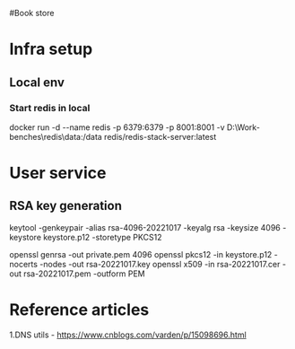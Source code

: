 #Book store

# Infra setup
## Local env 
### Start redis in local
docker run -d --name redis -p 6379:6379 -p 8001:8001 -v D:\Work-benches\redis\data:/data redis/redis-stack-server:latest

# User service
## RSA key generation
keytool -genkeypair -alias rsa-4096-20221017 -keyalg rsa -keysize 4096 -keystore keystore.p12 -storetype PKCS12

openssl genrsa -out private.pem 4096
openssl pkcs12 -in keystore.p12 -nocerts -nodes -out rsa-20221017.key
openssl x509 -in rsa-20221017.cer -out rsa-20221017.pem -outform PEM

# Reference articles
1.DNS utils - https://www.cnblogs.com/varden/p/15098696.html